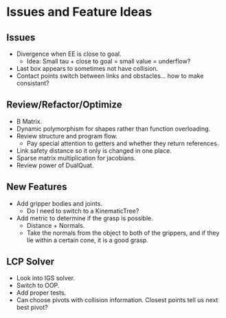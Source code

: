 # Issues and Feature Ideas

## Issues
- Divergence when EE is close to goal.
    - Idea: Small tau + close to goal = small value = underflow?
- Last box appears to sometimes not have collision.
- Contact points switch between links and obstacles... how to make consistant?

## Review/Refactor/Optimize
- B Matrix.
- Dynamic polymorphism for shapes rather than function overloading.
- Review structure and program flow.
    - Pay special attention to getters and whether they return references.
- Link safety distance so it only is changed in one place.
- Sparse matrix multiplication for jacobians.
- Review power of DualQuat.

## New Features
- Add gripper bodies and joints.
    - Do I need to switch to a KinematicTree?
- Add metric to determine if the grasp is possible.
    - Distance + Normals.
    - Take the normals from the object to both of the grippers, and if they lie within a certain cone, it is a good grasp.

## LCP Solver
- Look into IGS solver.
- Switch to OOP.
- Add proper tests.
- Can choose pivots with collision information. Closest points tell us next best pivot?
